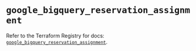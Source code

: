 # `google_bigquery_reservation_assignment`

Refer to the Terraform Registry for docs: [`google_bigquery_reservation_assignment`](https://registry.terraform.io/providers/hashicorp/google-beta/6.11.2/docs/resources/google_bigquery_reservation_assignment).
